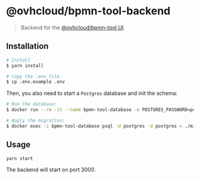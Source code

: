 # @ovhcloud/bpmn-tool-backend

> Backend for the [@ovhcloud/bpmn-tool UI](https://github.com/ovh/bpmn-tool).

## Installation

```bash
# Install
$ yarn install

# Copy the .env file
$ cp .env.example .env
```

Then, you also need to start a `Postgres` database and init the schema:

```bash
# Run the database:
$ docker run --rm -it --name bpmn-tool-database -e POSTGRES_PASSWORD=postgres -p 5432:5432 postgres

# Apply the migration:
$ docker exec -i bpmn-tool-database psql -U postgres -d postgres < ./migrations/init.sql
```

## Usage

```bash
yarn start
```

The backend will start on port 3000.
